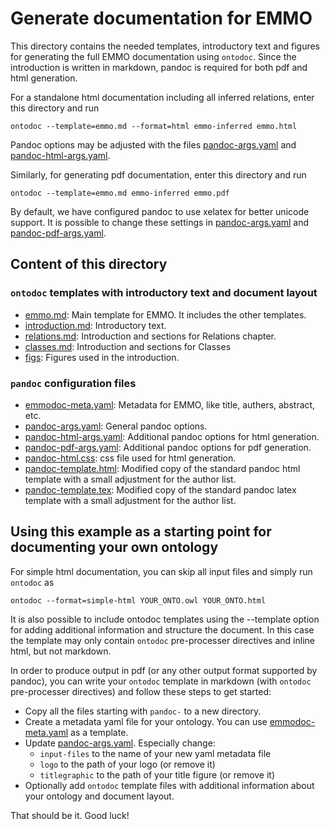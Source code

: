 Generate documentation for EMMO
===============================
This directory contains the needed templates, introductory text and
figures for generating the full EMMO documentation using `ontodoc`.
Since the introduction is written in markdown, pandoc is required for
both pdf and html generation.

For a standalone html documentation including all inferred relations,
enter this directory and run

    ontodoc --template=emmo.md --format=html emmo-inferred emmo.html

Pandoc options may be adjusted with the files
[pandoc-args.yaml](pandoc-args.yaml) and
[pandoc-html-args.yaml](pandoc-html-args.yaml).

Similarly, for generating pdf documentation, enter this directory and run

    ontodoc --template=emmo.md emmo-inferred emmo.pdf

By default, we have configured pandoc to use xelatex for better unicode
support.  It is possible to change these settings in
[pandoc-args.yaml](pandoc-args.yaml) and
[pandoc-pdf-args.yaml](pandoc-pdf-args.yaml).


Content of this directory
-------------------------
### `ontodoc` templates with introductory text and document layout
  * [emmo.md](emmo.md): Main template for EMMO. It includes the other
    templates.
  * [introduction.md](introduction.md): Introductory text.
  * [relations.md](relations.md): Introduction and sections for Relations
    chapter.
  * [classes.md](classes.md): Introduction and sections for Classes
  * [figs](figs): Figures used in the introduction.

### `pandoc` configuration files
  * [emmodoc-meta.yaml](emmodoc-meta.yaml): Metadata for EMMO, like title,
    authers, abstract, etc.
  * [pandoc-args.yaml](pandoc-args.yaml): General pandoc options.
  * [pandoc-html-args.yaml](pandoc-html-args.yaml): Additional pandoc options
    for html generation.
  * [pandoc-pdf-args.yaml](pandoc-pdf-args.yaml): Additional pandoc options
    for pdf generation.
  * [pandoc-html.css](pandoc-html.css): css file used for html generation.
  * [pandoc-template.html](pandoc-template.html): Modified copy of the
    standard pandoc html template with a small adjustment for the author list.
  * [pandoc-template.tex](pandoc-template.tex): Modified copy of the
    standard pandoc latex template with a small adjustment for the author list.


Using this example as a starting point for documenting your own ontology
------------------------------------------------------------------------
For simple html documentation, you can skip all input files and simply
run `ontodoc` as

    ontodoc --format=simple-html YOUR_ONTO.owl YOUR_ONTO.html

It is also possible to include ontodoc templates using the --template
option for adding additional information and structure the document.
In this case the template may only contain `ontodoc` pre-processer
directives and inline html, but not markdown.

In order to produce output in pdf (or any other output format supported
by pandoc), you can write your `ontodoc` template in markdown (with
`ontodoc` pre-processer directives) and follow these steps to get started:

  * Copy all the files starting with `pandoc-` to a new directory.
  * Create a metadata yaml file for your ontology. You can use
    [emmodoc-meta.yaml](emmodoc-meta.yaml) as a template.
  * Update [pandoc-args.yaml](pandoc-args.yaml).  Especially change:
      - `input-files` to the name of your new yaml metadata file
      - `logo` to the path of your logo (or remove it)
      - `titlegraphic` to the path of your title figure (or remove it)
  * Optionally add `ontodoc` template files with additional information
    about your ontology and document layout.

That should be it.  Good luck!
